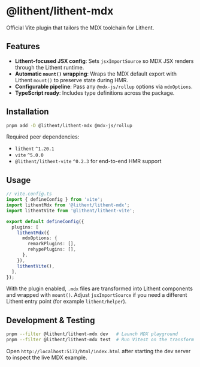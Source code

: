 # @lithent/lithent-mdx

Official Vite plugin that tailors the MDX toolchain for Lithent.

## Features
- **Lithent-focused JSX config**: Sets `jsxImportSource` so MDX JSX renders through the Lithent runtime.
- **Automatic `mount()` wrapping**: Wraps the MDX default export with Lithent `mount()` to preserve state during HMR.
- **Configurable pipeline**: Pass any `@mdx-js/rollup` options via `mdxOptions`.
- **TypeScript ready**: Includes type definitions across the package.

## Installation

```bash
pnpm add -D @lithent/lithent-mdx @mdx-js/rollup
```

Required peer dependencies:
- `lithent` `^1.20.1`
- `vite` `^5.0.0`
- `@lithent/lithent-vite` `^0.2.3` for end-to-end HMR support

## Usage

```ts
// vite.config.ts
import { defineConfig } from 'vite';
import lithentMdx from '@lithent/lithent-mdx';
import lithentVite from '@lithent/lithent-vite';

export default defineConfig({
  plugins: [
    lithentMdx({
      mdxOptions: {
        remarkPlugins: [],
        rehypePlugins: [],
      },
    }),
    lithentVite(),
  ],
});
```

With the plugin enabled, `.mdx` files are transformed into Lithent components and wrapped with `mount()`. Adjust `jsxImportSource` if you need a different Lithent entry point (for example `lithent/helper`).

## Development & Testing

```bash
pnpm --filter @lithent/lithent-mdx dev   # Launch MDX playground
pnpm --filter @lithent/lithent-mdx test  # Run Vitest on the transform helpers
```

Open `http://localhost:5173/html/index.html` after starting the dev server to inspect the live MDX example.
